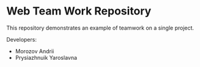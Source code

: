 # Web Team Work Repository
This repository demonstrates an example of teamwork on a single project.

Developers:

* Morozov Andrii
* Prysiazhnuik Yaroslavna
